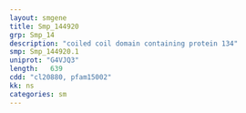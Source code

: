 ```yaml
---
layout: smgene
title: Smp_144920
grp: Smp_14
description: "coiled coil domain containing protein 134"
smp: Smp_144920.1
uniprot: "G4VJQ3"
length:   639
cdd: "cl20880, pfam15002"
kk: ns
categories: sm
---
```

